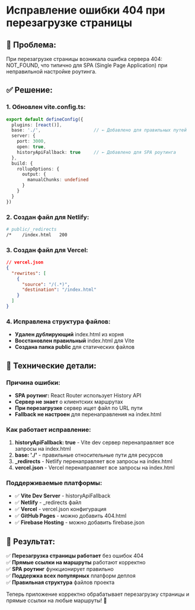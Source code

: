 # Исправление ошибки 404 при перезагрузке страницы

## 🚨 **Проблема:**
При перезагрузке страницы возникала ошибка сервера 404: NOT_FOUND, что типично для SPA (Single Page Application) при неправильной настройке роутинга.

## ✅ **Решение:**

### **1. Обновлен vite.config.ts:**
```typescript
export default defineConfig({
  plugins: [react()],
  base: './',                    // ← Добавлено для правильных путей
  server: {
    port: 3000,
    open: true,
    historyApiFallback: true     // ← Добавлено для SPA роутинга
  },
  build: {
    rollupOptions: {
      output: {
        manualChunks: undefined
      }
    }
  }
})
```

### **2. Создан файл для Netlify:**
```bash
# public/_redirects
/*    /index.html   200
```

### **3. Создан файл для Vercel:**
```json
// vercel.json
{
  "rewrites": [
    {
      "source": "/(.*)",
      "destination": "/index.html"
    }
  ]
}
```

### **4. Исправлена структура файлов:**
- **Удален дублирующий** index.html из корня
- **Восстановлен правильный** index.html для Vite
- **Создана папка public** для статических файлов

## 🔧 **Технические детали:**

### **Причина ошибки:**
- **SPA роутинг:** React Router использует History API
- **Сервер не знает** о клиентских маршрутах
- **При перезагрузке** сервер ищет файл по URL пути
- **Fallback не настроен** для перенаправления на index.html

### **Как работает исправление:**
1. **historyApiFallback: true** - Vite dev сервер перенаправляет все запросы на index.html
2. **base: './'** - правильные относительные пути для ресурсов
3. **_redirects** - Netlify перенаправляет все запросы на index.html
4. **vercel.json** - Vercel перенаправляет все запросы на index.html

### **Поддерживаемые платформы:**
- ✅ **Vite Dev Server** - historyApiFallback
- ✅ **Netlify** - _redirects файл
- ✅ **Vercel** - vercel.json конфигурация
- ✅ **GitHub Pages** - можно добавить 404.html
- ✅ **Firebase Hosting** - можно добавить firebase.json

## 🎯 **Результат:**

✅ **Перезагрузка страницы работает** без ошибок 404  
✅ **Прямые ссылки на маршруты** работают корректно  
✅ **SPA роутинг** функционирует правильно  
✅ **Поддержка всех популярных** платформ деплоя  
✅ **Правильная структура** файлов проекта  

Теперь приложение корректно обрабатывает перезагрузку страницы и прямые ссылки на любые маршруты! 🎉
